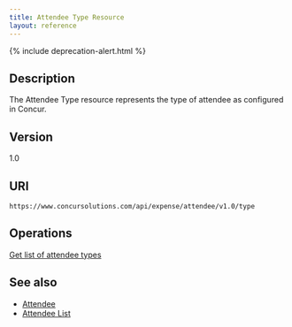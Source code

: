 ```yaml
---
title: Attendee Type Resource
layout: reference
---
```


{% include deprecation-alert.html %}

## Description
The Attendee Type resource represents the type of attendee as configured in Concur.

## Version
1.0

## URI
`https://www.concursolutions.com/api/expense/attendee/v1.0/type`

## Operations
[Get list of attendee types][2]

## See also
* [Attendee][3]
* [Attendee List][4]

[2]: ./api-reference/expense/attendee-types/v1.attendee-type-resource-get.html
[3]: ./api-reference-deprecated/version-two/attendees/attendee-resource.html
[4]: ./api-reference/expense/attendees/v1.attendee-list-resource.html
